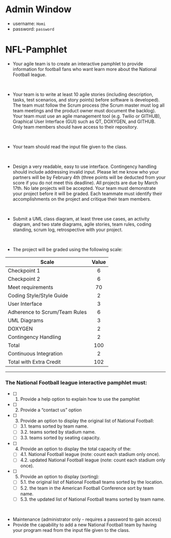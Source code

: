 # Admin Window
- username: `Homi`
- password: `password`

# NFL-Pamphlet
- Your agile team is to create an interactive pamphlet to provide information for football fans who want learn more about the National Football league.
<br/>

-  Your team is to write at least 10 agile stories (including description, tasks, test scenarios, and story points) before software is developed).  The team must follow the Scrum process (the Scrum master must log all team meetings and the product owner must document the backlog). Your team must use an agile management tool (e.g. Twilio or GITHUB), Graphical User Interface (GUI) such as QT, DOXYGEN, and GITHUB.    Only team members should have access to their repository.
<br/>

- Your team should read the input file given to the class.
<br/>

- Design a very readable, easy to use interface. Contingency handling should include addressing invalid input. Please let me know who your partners will be by February 4th (three points will be deducted from your score if you do not meet this deadline). All projects are due by March 17th. No late projects will be accepted. Your team must demonstrate your project before it will be graded.   Each teammate must identify their accomplishments on the project and critique their team members.
<br/>

- Submit a UML class diagram, at least three use cases, an activity diagram, and two state diagrams, agile stories, team rules, coding standing, scrum log, retrospective with your project.
<br/>

- The project will be graded using the following scale:

| Scale | Value |
| ----- | :---: |
| Checkpoint 1 | 6 |
| Checkpoint 2 | 6 |
| Meet requirements | 70 |
| Coding Style/Style Guide | 2 |
| User Interface | 3 |
| Adherence to Scrum/Team Rules | 6 |
| UML Diagrams | 3 |
| DOXYGEN | 2 |
| Contingency Handling | 2 |
| Total | 100 |
| Continuous Integration | 2 |
| Total with Extra Credit | 102 |

-----------------------------------
### The National Football league interactive pamphlet must:
- [ ] 1.  Provide a help option to explain how to use the pamphlet
- [ ] 2.  Provide a “contact us” option
- [ ] 3.  Provide an option to display the original list of National Football:
    + [ ] 3.1.  teams sorted by team name.
    + [ ] 3.2.  teams sorted by stadium name.
    + [ ] 3.3.  teams sorted by seating capacity.
- [ ] 4.  Provide an option to display the total capacity of the:
    + [ ] 4.1.  National Football league (note: count each stadium only once).
    + [ ] 4.2.  updated National Football league (note: count each stadium only once).
- [ ] 5.  Provide an option to display (sorting):
    + [ ] 5.1.  the original list of National Football teams sorted by the location.
    + [ ] 5.2.  the team in the American Football Conference sort by team name.
    + [ ] 5.3.  the updated list of National Football teams sorted by team name.
<br/>

- Maintenance (administrator only - requires a password to gain access)
- Provide the capability to add  a new National Football team by having your program read from the input file given to the class.
